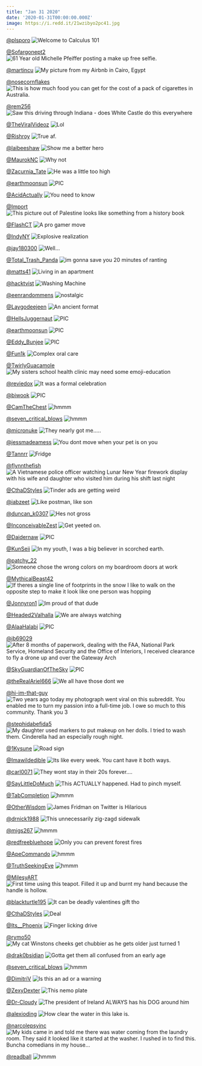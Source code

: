 ```yaml
---
title: "Jan 31 2020"
date: '2020-01-31T00:00:00.000Z'
image: https://i.redd.it/21wzibyo2pc41.jpg
---
```


<a href="https://www.reddit.com/r/funny/comments/ev8g8j/welcome_to_calculus_101/">@plsporo</a>
<img class="post-img" src="https://i.redd.it/ldm6525i0kd41.png" alt="Welcome to Calculus 101" title="Welcome to Calculus 101" />


<a href="https://www.reddit.com/r/pics/comments/ew0fy2/61_year_old_michelle_pfeiffer_posting_a_make_up/">@Sofargonept2</a>
<img class="post-img" src="https://i.redd.it/wzeu4gbmqud41.jpg" alt="61 Year old Michelle Pfeiffer posting a make up free selfie." title="61 Year old Michelle Pfeiffer posting a make up free selfie." />


<a href="https://www.reddit.com/r/pics/comments/etxjaq/my_picture_from_my_airbnb_in_cairo_egypt/">@martincu</a>
<img class="post-img" src="https://i.imgur.com/EOopRY8.jpg" alt="My picture from my Airbnb in Cairo, Egypt" title="My picture from my Airbnb in Cairo, Egypt" />


<a href="https://www.reddit.com/r/pics/comments/evsnir/this_is_how_much_food_you_can_get_for_the_cost_of/">@nosecornflakes</a>
<img class="post-img" src="https://i.redd.it/ghpshbtr1sd41.png" alt="This is how much food you can get for the cost of a pack of cigarettes in Australia." title="This is how much food you can get for the cost of a pack of cigarettes in Australia." />


<a href="https://www.reddit.com/r/Funnypics/comments/etdohc/saw_this_driving_through_indiana_does_white/">@rem256</a>
<img class="post-img" src="https://i.redd.it/razb8j0ajrc41.jpg" alt="Saw this driving through Indiana - does White Castle do this everywhere" title="Saw this driving through Indiana - does White Castle do this everywhere" />


<a href="https://www.reddit.com/r/Funnypics/comments/evmsmu/lol/">@TheViralVideoz</a>
<img class="post-img" src="https://i.redd.it/p9ofoinwxpd41.jpg" alt="Lol" title="Lol" />


<a href="https://www.reddit.com/r/Funnypics/comments/eubgoz/true_af/">@Rishroy</a>
<img class="post-img" src="https://i.redd.it/9czkrjlgd6d41.jpg" alt="True af." title="True af." />


<a href="https://www.reddit.com/r/memes/comments/etbsp6/show_me_a_better_hero/">@laibeeshaw</a>
<img class="post-img" src="https://i.redd.it/iedacvc2vqc41.jpg" alt="Show me a better hero" title="Show me a better hero" />


<a href="https://www.reddit.com/r/funnysigns/comments/eurb5d/why_not/">@MaurokNC</a>
<img class="post-img" src="https://i.redd.it/up9vrc0jycd41.jpg" alt="Why not" title="Why not" />


<a href="https://www.reddit.com/r/Funnypics/comments/eu1qlc/he_was_a_little_too_high/">@Zacurnia_Tate</a>
<img class="post-img" src="https://i.redd.it/5m5ngwlyp1d41.jpg" alt="He was a little too high" title="He was a little too high" />


<a href="https://www.reddit.com/r/nocontextpics/comments/ev3ea2/pic/">@earthmoonsun</a>
<img class="post-img" src="https://i.redd.it/5h4ll2fznhd41.jpg" alt="PIC" title="PIC" />


<a href="https://www.reddit.com/r/AdviceAnimals/comments/ev7zh7/you_need_to_know/">@AcidActually</a>
<img class="post-img" src="https://i.redd.it/9a3tmmreujd41.jpg" alt="You need to know" title="You need to know" />


<a href="https://www.reddit.com/r/pics/comments/ev9b34/this_picture_out_of_palestine_looks_like/">@Import</a>
<img class="post-img" src="https://i.redd.it/k62ixo2cbkd41.jpg" alt="This picture out of Palestine looks like something from a history book" title="This picture out of Palestine looks like something from a history book" />


<a href="https://www.reddit.com/r/memes/comments/evlvzd/a_pro_gamer_move/">@FlashCT</a>
<img class="post-img" src="https://i.redd.it/gsffffx4ipd41.jpg" alt="A pro gamer move" title="A pro gamer move" />


<a href="https://www.reddit.com/r/funnysigns/comments/ev4tmc/explosive_realization/">@IndyNY</a>
<img class="post-img" src="https://i.redd.it/7ri0oshzgid41.jpg" alt="Explosive realization" title="Explosive realization" />


<a href="https://www.reddit.com/r/funnysigns/comments/evn2tg/well/">@jay180300</a>
<img class="post-img" src="https://i.redd.it/vd2xybbf2qd41.jpg" alt="Well..." title="Well..." />


<a href="https://www.reddit.com/r/memes/comments/eue1fa/im_gonna_save_you_20_minutes_of_ranting/">@Total_Trash_Panda</a>
<img class="post-img" src="https://i.redd.it/6sq57m5d77d41.png" alt="im gonna save you 20 minutes of ranting" title="im gonna save you 20 minutes of ranting" />


<a href="https://www.reddit.com/r/funny/comments/euscvm/living_in_an_apartment/">@matts41</a>
<img class="post-img" src="https://i.redd.it/1dz5k8npadd41.jpg" alt="Living in an apartment" title="Living in an apartment" />


<a href="https://www.reddit.com/r/CrappyDesign/comments/eu91sy/washing_machine/">@hacktvist</a>
<img class="post-img" src="https://i.redd.it/e5l5gt10j5d41.jpg" alt="Washing Machine" title="Washing Machine" />


<a href="https://www.reddit.com/r/memes/comments/et81vz/nostalgic/">@eenrandommens</a>
<img class="post-img" src="https://i.redd.it/21wzibyo2pc41.jpg" alt="nostalgic" title="nostalgic" />


<a href="https://www.reddit.com/r/memes/comments/evacja/an_ancient_format/">@Laygodeejeen</a>
<img class="post-img" src="https://i.redd.it/m8t8y7nynkd41.jpg" alt="An ancient format" title="An ancient format" />


<a href="https://www.reddit.com/r/nocontextpics/comments/et31y2/pic/">@HellsJuggernaut</a>
<img class="post-img" src="https://i.redd.it/usbrcwhmpmc41.jpg" alt="PIC" title="PIC" />


<a href="https://www.reddit.com/r/nocontextpics/comments/etd6si/pic/">@earthmoonsun</a>
<img class="post-img" src="https://i.redd.it/yjoorjgadrc41.jpg" alt="PIC" title="PIC" />


<a href="https://www.reddit.com/r/nocontextpics/comments/evmhec/pic/">@Eddy_Bunjee</a>
<img class="post-img" src="https://i.redd.it/iypi2donspd41.jpg" alt="PIC" title="PIC" />


<a href="https://www.reddit.com/r/CrappyDesign/comments/ew1jmj/complex_oral_care/">@Fun1k</a>
<img class="post-img" src="https://i.imgur.com/PEINESh.jpg" alt="Complex oral care" title="Complex oral care" />


<a href="https://www.reddit.com/r/funny/comments/ew8ir3/my_sisters_school_health_clinic_may_need_some/">@TwirlyGuacamole</a>
<img class="post-img" src="https://i.redd.it/34rexql16yd41.jpg" alt="My sisters school health clinic may need some emoji-education" title="My sisters school health clinic may need some emoji-education" />


<a href="https://www.reddit.com/r/AdviceAnimals/comments/etp55f/it_was_a_formal_celebration/">@reviedox</a>
<img class="post-img" src="https://i.redd.it/dxooz5wtgwc41.jpg" alt="It was a formal celebration" title="It was a formal celebration" />


<a href="https://www.reddit.com/r/nocontextpics/comments/eugv04/pic/">@biwook</a>
<img class="post-img" src="https://i.redd.it/1en7n3r19b441.jpg" alt="PIC" title="PIC" />


<a href="https://www.reddit.com/r/hmmm/comments/ew1bsv/hmmm/">@CamTheChest</a>
<img class="post-img" src="https://i.redd.it/q5j72cvy4vd41.jpg" alt="hmmm" title="hmmm" />


<a href="https://www.reddit.com/r/hmmm/comments/eueuxo/hmmm/">@seven_critical_blows</a>
<img class="post-img" src="https://imgur.com/hLJ9svw.png" alt="hmmm" title="hmmm" />


<a href="https://www.reddit.com/r/funnysigns/comments/eu4rrk/they_nearly_got_me/">@micronuke</a>
<img class="post-img" src="https://i.redd.it/6o4dp0bsf3d41.jpg" alt="They nearly got me....." title="They nearly got me....." />


<a href="https://www.reddit.com/r/Eyebleach/comments/evofy4/you_dont_move_when_your_pet_is_on_you/">@jessmadeamess</a>
<img class="post-img" src="https://i.redd.it/aka46973mqd41.jpg" alt="You dont move when your pet is on you" title="You dont move when your pet is on you" />


<a href="https://www.reddit.com/r/CrappyDesign/comments/etry3k/fridge/">@Tannrr</a>
<img class="post-img" src="https://i.redd.it/sxgy90cvyxc41.jpg" alt="Fridge" title="Fridge" />


<a href="https://www.reddit.com/r/pics/comments/ett5jw/a_vietnamese_police_officer_watching_lunar_new/">@flynnthefish</a>
<img class="post-img" src="https://i.redd.it/ggr0dx7zfyc41.jpg" alt="A Vietnamese police officer watching Lunar New Year firework display with his wife and daughter who visited him during his shift last night" title="A Vietnamese police officer watching Lunar New Year firework display with his wife and daughter who visited him during his shift last night" />


<a href="https://www.reddit.com/r/funnysigns/comments/eugbvw/tinder_ads_are_getting_weird/">@CthaDStyles</a>
<img class="post-img" src="https://i.redd.it/x03i2wks08d41.jpg" alt="Tinder ads are getting weird" title="Tinder ads are getting weird" />


<a href="https://www.reddit.com/r/memes/comments/eua1o0/like_postman_like_son/">@iabzeet</a>
<img class="post-img" src="https://i.redd.it/6lvi9zorv5d41.png" alt="Like postman, like son" title="Like postman, like son" />


<a href="https://www.reddit.com/r/Funnypics/comments/et3jrg/hes_not_gross/">@duncan_k0307</a>
<img class="post-img" src="https://i.redd.it/cuipkspiwmc41.jpg" alt="Hes not gross" title="Hes not gross" />


<a href="https://www.reddit.com/r/Funnypics/comments/ew5b0w/get_yeeted_on/">@InconceivableZest</a>
<img class="post-img" src="https://i.redd.it/qjj35z872xd41.png" alt="Get yeeted on." title="Get yeeted on." />


<a href="https://www.reddit.com/r/nocontextpics/comments/evdv1g/pic/">@Daidernaw</a>
<img class="post-img" src="https://i.redd.it/wwwwnmgwtld41.jpg" alt="PIC" title="PIC" />


<a href="https://www.reddit.com/r/AdviceAnimals/comments/ettyy3/in_my_youth_i_was_a_big_believer_in_scorched_earth/">@KunSeii</a>
<img class="post-img" src="https://i.redd.it/ppp8nadoqyc41.jpg" alt="In my youth, I was a big believer in scorched earth." title="In my youth, I was a big believer in scorched earth." />


<a href="https://www.reddit.com/r/CrappyDesign/comments/etf1kb/someone_chose_the_wrong_colors_on_my_boardroom/">@patchy_22</a>
<img class="post-img" src="https://i.redd.it/wux9upn80sc41.jpg" alt="Someone chose the wrong colors on my boardroom doors at work" title="Someone chose the wrong colors on my boardroom doors at work" />


<a href="https://www.reddit.com/r/funny/comments/etac7l/if_theres_a_single_line_of_footprints_in_the_snow/">@MythicalBeast42</a>
<img class="post-img" src="https://i.redd.it/opu0pjai9qc41.jpg" alt="If theres a single line of footprints in the snow I like to walk on the opposite step to make it look like one person was hopping" title="If theres a single line of footprints in the snow I like to walk on the opposite step to make it look like one person was hopping" />


<a href="https://www.reddit.com/r/memes/comments/euhj3y/im_proud_of_that_dude/">@Jonnyron1</a>
<img class="post-img" src="https://i.redd.it/ekgpcsx5i8d41.jpg" alt="Im proud of that dude" title="Im proud of that dude" />


<a href="https://www.reddit.com/r/memes/comments/ew2vbd/we_are_always_watching/">@Headed2Valhalla</a>
<img class="post-img" src="https://i.redd.it/f0r2lcreyvd41.jpg" alt="We are always watching" title="We are always watching" />


<a href="https://www.reddit.com/r/nocontextpics/comments/etra9l/pic/">@AlaaHalabi</a>
<img class="post-img" src="https://i.redd.it/2nx8hcbaoxc41.jpg" alt="PIC" title="PIC" />


<a href="https://www.reddit.com/r/pics/comments/evn99t/after_8_months_of_paperwork_dealing_with_the_faa/">@jb69029</a>
<img class="post-img" src="https://imgur.com/Lfy2tEh.jpg" alt="After 8 months of paperwork, dealing with the FAA, National Park Service, Homeland Security and the Office of Interiors, I received clearance to fly a drone up and over the Gateway Arch" title="After 8 months of paperwork, dealing with the FAA, National Park Service, Homeland Security and the Office of Interiors, I received clearance to fly a drone up and over the Gateway Arch" />


<a href="https://www.reddit.com/r/nocontextpics/comments/eu5xv6/pic/">@SkyGuardianOfTheSky</a>
<img class="post-img" src="https://i.redd.it/0qd744ia64d41.jpg" alt="PIC" title="PIC" />


<a href="https://www.reddit.com/r/AdviceAnimals/comments/eunbpl/we_all_have_those_dont_we/">@theRealAriel666</a>
<img class="post-img" src="https://i.redd.it/n8ncisirfbd41.jpg" alt="We all have those dont we" title="We all have those dont we" />


<a href="https://www.reddit.com/r/pics/comments/evc7f2/two_years_ago_today_my_photograph_went_viral_on/">@hi-im-that-guy</a>
<img class="post-img" src="https://i.redd.it/x96hx3orald41.jpg" alt="Two years ago today my photograph went viral on this subreddit. You enabled me to turn my passion into a full-time job. I owe so much to this community. Thank you 3" title="Two years ago today my photograph went viral on this subreddit. You enabled me to turn my passion into a full-time job. I owe so much to this community. Thank you 3" />


<a href="https://www.reddit.com/r/funny/comments/euh08h/my_daughter_used_markers_to_put_makeup_on_her/">@stephidabefida5</a>
<img class="post-img" src="https://i.redd.it/rvirml8pa8d41.jpg" alt="My daughter used markers to put makeup on her dolls. I tried to wash them. Cinderella had an especially rough night." title="My daughter used markers to put makeup on her dolls. I tried to wash them. Cinderella had an especially rough night." />


<a href="https://www.reddit.com/r/funnysigns/comments/ets6nz/road_sign/">@1Kysune</a>
<img class="post-img" src="https://i.redd.it/7kb7s88i2yc41.jpg" alt="Road sign" title="Road sign" />


<a href="https://www.reddit.com/r/AdviceAnimals/comments/eua4u6/its_like_every_week_you_cant_have_it_both_ways/">@Imawildedible</a>
<img class="post-img" src="https://i.redd.it/ua0x4s7ww5d41.jpg" alt="Its like every week. You cant have it both ways." title="Its like every week. You cant have it both ways." />


<a href="https://www.reddit.com/r/AdviceAnimals/comments/evmnbt/they_wont_stay_in_their_20s_forever/">@carl0071</a>
<img class="post-img" src="https://i.redd.it/c3uir18hvpd41.jpg" alt="They wont stay in their 20s forever...." title="They wont stay in their 20s forever...." />


<a href="https://www.reddit.com/r/AdviceAnimals/comments/euwexr/this_actually_happened_had_to_pinch_myself/">@SayLittleDoMuch</a>
<img class="post-img" src="https://i.redd.it/4yuajeohmed41.jpg" alt="This ACTUALLY happened. Had to pinch myself." title="This ACTUALLY happened. Had to pinch myself." />


<a href="https://www.reddit.com/r/hmmm/comments/etgrr3/hmmm/">@TabCompletion</a>
<img class="post-img" src="https://i.redd.it/wgtzkn69msc41.jpg" alt="hmmm" title="hmmm" />


<a href="https://www.reddit.com/r/Funnypics/comments/eti315/james_fridman_on_twitter_is_hilarious/">@OtherWisdom</a>
<img class="post-img" src="https://i.redd.it/b7sm36de3tc41.png" alt="James Fridman on Twitter is Hilarious" title="James Fridman on Twitter is Hilarious" />


<a href="https://www.reddit.com/r/CrappyDesign/comments/eupn5g/this_unnecessarily_zigzagd_sidewalk/">@drnick1988</a>
<img class="post-img" src="https://i.imgur.com/Cyy5ziN.jpg" alt="This unnecessarily zig-zagd sidewalk" title="This unnecessarily zig-zagd sidewalk" />


<a href="https://www.reddit.com/r/hmmm/comments/evfncg/hmmm/">@migs267</a>
<img class="post-img" src="https://i.redd.it/9uhsrjshgmd41.jpg" alt="hmmm" title="hmmm" />


<a href="https://www.reddit.com/r/AdviceAnimals/comments/evg7kv/only_you_can_prevent_forest_fires/">@redfreebluehope</a>
<img class="post-img" src="https://i.redd.it/kljs9ac5omd41.jpg" alt="Only you can prevent forest fires" title="Only you can prevent forest fires" />


<a href="https://www.reddit.com/r/hmmm/comments/eu5w8o/hmmm/">@ApeCommando</a>
<img class="post-img" src="https://i.redd.it/ot7uiz8e54d41.jpg" alt="hmmm" title="hmmm" />


<a href="https://www.reddit.com/r/hmmm/comments/et6mey/hmmm/">@TruthSeekingEye</a>
<img class="post-img" src="https://i.redd.it/qetqgpzd9oc41.jpg" alt="hmmm" title="hmmm" />


<a href="https://www.reddit.com/r/CrappyDesign/comments/etonux/first_time_using_this_teapot_filled_it_up_and/">@MilesyART</a>
<img class="post-img" src="https://i.redd.it/ds1isw346wc41.jpg" alt="First time using this teapot. Filled it up and burnt my hand because the handle is hollow." title="First time using this teapot. Filled it up and burnt my hand because the handle is hollow." />


<a href="https://www.reddit.com/r/Funnypics/comments/ev472i/it_can_be_deadly_valentines_gift_tho/">@blackturtle195</a>
<img class="post-img" src="https://i.redd.it/jegtxlsj4id41.png" alt="It can be deadly valentines gift tho" title="It can be deadly valentines gift tho" />


<a href="https://www.reddit.com/r/funnysigns/comments/ew2371/deal/">@CthaDStyles</a>
<img class="post-img" src="https://i.redd.it/x3ceulbuivd41.jpg" alt="Deal" title="Deal" />


<a href="https://www.reddit.com/r/funnysigns/comments/et980e/finger_licking_drive/">@Its__Phoenix</a>
<img class="post-img" src="https://i.redd.it/x5f20ho8qpc41.png" alt="Finger licking drive" title="Finger licking drive" />


<a href="https://www.reddit.com/r/Eyebleach/comments/et8zj9/my_cat_winstons_cheeks_get_chubbier_as_he_gets/">@rymo50</a>
<img class="post-img" src="https://i.imgur.com/tRq8K7V.jpg" alt="My cat Winstons cheeks get chubbier as he gets older just turned 1" title="My cat Winstons cheeks get chubbier as he gets older just turned 1" />


<a href="https://www.reddit.com/r/funny/comments/evtw41/gotta_get_them_all_confused_from_an_early_age/">@drak0bsidian</a>
<img class="post-img" src="https://i.redd.it/cfz2ws6sfsd41.jpg" alt="Gotta get them all confused from an early age" title="Gotta get them all confused from an early age" />


<a href="https://www.reddit.com/r/hmmm/comments/etpeeq/hmmm/">@seven_critical_blows</a>
<img class="post-img" src="https://imgur.com/oQqjmkA.png" alt="hmmm" title="hmmm" />


<a href="https://www.reddit.com/r/CrappyDesign/comments/euz9sy/is_this_an_ad_or_a_warning/">@DimitriV</a>
<img class="post-img" src="https://i.imgur.com/noVOf4B.png" alt="Is this an ad or a warning" title="Is this an ad or a warning" />


<a href="https://www.reddit.com/r/CrappyDesign/comments/evbqou/this_nemo_plate/">@ZexyDexter</a>
<img class="post-img" src="https://i.redd.it/3lc2gkdg5ld41.jpg" alt="This nemo plate" title="This nemo plate" />


<a href="https://www.reddit.com/r/Eyebleach/comments/etmaob/the_president_of_ireland_always_has_his_dog/">@Dr-Cloudy</a>
<img class="post-img" src="https://i.redd.it/swupkt8auuc41.png" alt="The president of Ireland ALWAYS has his DOG around him" title="The president of Ireland ALWAYS has his DOG around him" />


<a href="https://www.reddit.com/r/pics/comments/etokit/how_clear_the_water_in_this_lake_is/">@alexioding</a>
<img class="post-img" src="https://i.redd.it/wcptgfy34wc41.jpg" alt="How clear the water in this lake is." title="How clear the water in this lake is." />


<a href="https://www.reddit.com/r/funny/comments/euntmz/my_kids_came_in_and_told_me_there_was_water/">@narcolepsyinc</a>
<img class="post-img" src="https://i.redd.it/c65dg628obd41.jpg" alt="My kids came in and told me there was water coming from the laundry room. They said it looked like it started at the washer. I rushed in to find this. Buncha comedians in my house..." title="My kids came in and told me there was water coming from the laundry room. They said it looked like it started at the washer. I rushed in to find this. Buncha comedians in my house..." />


<a href="https://www.reddit.com/r/hmmm/comments/ev4dgc/hmmm/">@readball</a>
<img class="post-img" src="https://i.redd.it/s4iierak8id41.jpg" alt="hmmm" title="hmmm" />


